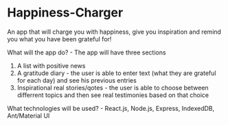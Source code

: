 # Happiness-Charger
An app that will charge you with happiness, give you inspiration and remind you what you have been grateful for!

What will the app do? - The app will have three sections 
  1. A list with positive news
  2. A gratitude diary - the user is able to enter text (what they are grateful for each day) and see his previous entries
  3. Inspirational real stories/qotes - the user is able to choose between differrent topics and then see real testimonies based on that choice

What technologies will be used? - React.js, Node.js, Express, IndexedDB, Ant/Material UI
